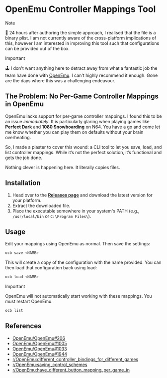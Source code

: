# OpenEmu Controller Mappings Tool

> [!NOTE]  
> 👋 24 hours after authoring the simple approach, I realised that the file is a binary plist. I am not currently aware of the cross-platform implications of this, however I am interested in improving this tool such that configurations can be provided out of the box.

> [!IMPORTANT]  
> 🕹️ I don't want anything here to detract away from what a fantastic job the team have done with [OpenEmu](https://openemu.org). I can't highly recommend it enough. Gone are the days where this was a challenging endeavour.

## The Problem: No Per-Game Controller Mappings in OpenEmu

OpenEmu lacks support for per-game controller mappings. I found this to be an issue _immediately_. It is particularly glaring when playing games like **Perfect Dark** and **1080 Snowboarding** on N64. You have a go and come let me know whether you can play them on defaults without your brain overheating.

So, I made a plaster to cover this wound: a CLI tool to let you save, load, and list controller mappings. While it’s not the perfect solution, it’s functional and gets the job done.

Nothing clever is happening here. It literally copies files.

## Installation

1. Head over to the **[Releases page](https://github.com/mattcanty/openemu-controller-bindings/releases)** and download the latest version for your platform.
2. Extract the downloaded file.
3. Place the executable somewhere in your system's PATH (e.g., `/usr/local/bin` or `C:\Program Files\`).

## Usage

Edit your mappings using OpenEmu as normal. Then save the settings:

```bash
ocb save <NAME>
```

This will create a copy of the configuration with the name provided. You can then load that configuration back using load:

```bash
ocb load <NAME>
```

> [!IMPORTANT]  
> OpenEmu will not automatically start working with these mappings. You must restart OpenEmu.

```bash
ocb list
```

## References

- [OpenEmu/OpenEmu#206](https://sgithub.com/OpenEmu/OpenEmu/issues/206)
- [OpenEmu/OpenEmu#1005](https://github.com/OpenEmu/OpenEmu/issues/1005)
- [OpenEmu/OpenEmu#1033](https://github.com/OpenEmu/OpenEmu/issues/1033)
- [OpenEmu/OpenEmu#1944](https://github.com/OpenEmu/OpenEmu/issues/1944)
- [r/OpenEmu:different_controller_bindings_for_different_games](https://www.reddit.com/r/OpenEmu/comments/1cd2ate/different_controller_bindings_for_different_games/)
- [r/OpenEmu:saving_control_schemes](https://www.reddit.com/r/OpenEmu/comments/fxepjx/saving_control_schemes/)
- [r/OpenEmu:have_different_button_mapping_per_game_in](https://www.reddit.com/r/OpenEmu/comments/d2uhiw/have_different_button_mapping_per_game_in/)
